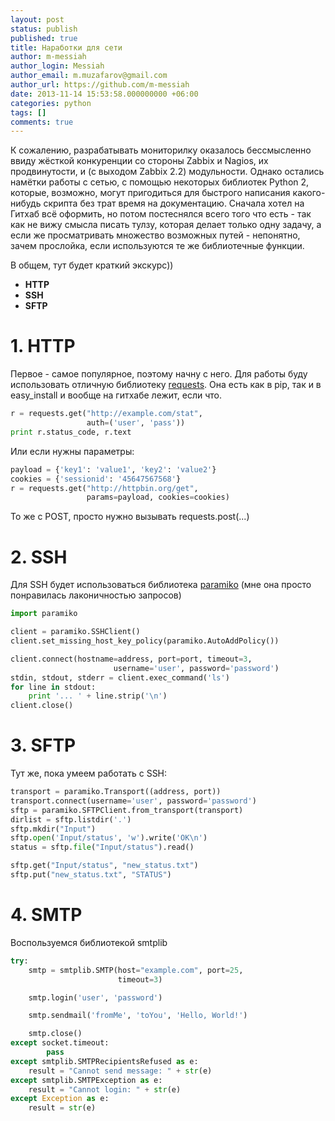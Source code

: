 ```yaml
---
layout: post
status: publish
published: true
title: Наработки для сети
author: m-messiah
author_login: Messiah
author_email: m.muzafarov@gmail.com
author_url: https://github.com/m-messiah
date: 2013-11-14 15:53:58.000000000 +06:00
categories: python
tags: []
comments: true
---
```


К сожалению, разрабатывать мониторилку оказалось бессмысленно ввиду жёсткой конкуренции со стороны Zabbix и Nagios, их продвинутости, и (с выходом Zabbix 2.2) модульности.
Однако остались намётки работы с сетью, с помощью некоторых библиотек Python 2, которые, возможно, могут пригодиться для быстрого написания какого-нибудь скрипта без трат время на документацию.
Сначала хотел на Гитхаб всё оформить, но потом постеснялся всего того что есть - так как не вижу смысла писать тулзу, которая делает только одну задачу, а если же просматривать множество возможных путей - непонятно, зачем прослойка, если используются те же библиотечные функции.

В общем, тут будет краткий экскурс))

+ **HTTP**
+ **SSH**
+ **SFTP**

<!--more-->

# 1. HTTP #
Первое - самое популярное, поэтому начну с него. Для работы буду использовать отличную библиотеку [requests](www.python-requests.org/en/latest/). Она есть как в pip, так и в easy_install и вообще на гитхабе лежит, если что.

```python
r = requests.get("http://example.com/stat",
                 auth=('user', 'pass'))
print r.status_code, r.text
```

Или если нужны параметры:

```python
payload = {'key1': 'value1', 'key2': 'value2'}
cookies = {'sessionid': '45647567568'}
r = requests.get("http://httpbin.org/get",
                 params=payload, cookies=cookies)
```

То же с POST, просто нужно вызывать requests.post(...)
# 2. SSH #
Для SSH будет использоваться библиотека [paramiko](https://github.com/paramiko/paramiko/) (мне она просто понравилась лаконичностью запросов)

```python
import paramiko

client = paramiko.SSHClient()
client.set_missing_host_key_policy(paramiko.AutoAddPolicy())

client.connect(hostname=address, port=port, timeout=3,
                       username='user', password='password')
stdin, stdout, stderr = client.exec_command('ls')
for line in stdout:
    print '... ' + line.strip('\n')
client.close()
```

# 3. SFTP #
Тут же, пока умеем работать с SSH:

```python
transport = paramiko.Transport((address, port))
transport.connect(username='user', password='password')
sftp = paramiko.SFTPClient.from_transport(transport)
dirlist = sftp.listdir('.')
sftp.mkdir("Input")
sftp.open('Input/status', 'w').write('OK\n')
status = sftp.file("Input/status").read()

sftp.get("Input/status", "new_status.txt")
sftp.put("new_status.txt", "STATUS")
```

# 4. SMTP #
Воспользуемся библиотекой smtplib

```python
try:
    smtp = smtplib.SMTP(host="example.com", port=25,
                        timeout=3)

    smtp.login('user', 'password')

    smtp.sendmail('fromMe', 'toYou', 'Hello, World!')

    smtp.close()
except socket.timeout:
        pass
except smtplib.SMTPRecipientsRefused as e:
    result = "Cannot send message: " + str(e)
except smtplib.SMTPException as e:
    result = "Cannot login: " + str(e)
except Exception as e:
    result = str(e)
```

